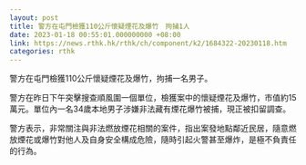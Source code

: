 ```yaml
---
layout: post
title: 警方在屯門檢獲110公斤懷疑煙花及爆竹　拘捕1人
date: 2023-01-18 00:55:01.000000000 +08:00
link: https://news.rthk.hk/rthk/ch/component/k2/1684322-20230118.htm
categories: rthk
---
```


警方在屯門檢獲110公斤懷疑煙花及爆竹，拘捕一名男子。

警方在昨日下午突擊搜查順風圍一個單位，檢獲案中的懷疑煙花及爆竹，市值約15萬元。單位內一名34歲本地男子涉嫌非法藏有煙花爆竹被捕，現正被扣留調查。

警方表示，非常關注與非法燃放煙花相關的案件，指出案發地點鄰近民居，隨意燃放煙花或爆竹對他人及自身安全構成危險，隨時引起火警甚至爆炸，是極不負責任的行為。
